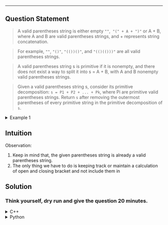 
---
## Question Statement

> A valid parentheses string is either empty ```""```,``` "(" + A + ")"``` or A + B, where A and B are valid parentheses strings, and + represents string concatenation.

> For example, ```""```, ```"()"```, ```"(())()"```, and ```"(()(()))"``` are all valid parentheses strings.

> A valid parentheses string s is primitive if it is nonempty, and there does not exist a way to split it into s = A + B, with A and B nonempty valid parentheses strings.

> Given a valid parentheses string s, consider its primitive decomposition: ```s = P1 + P2 + ... + Pk```, where Pi are primitive valid parentheses strings.
Return ```s``` after removing the outermost parentheses of every primitive string in the primitive decomposition of ```s```.

<details>
<summary>Example 1</summary>

```cpp
Input: s = "(()())(())"
Output: "()()()"
Explanation: 
The input string is "(()())(())", with primitive decomposition "(()())" + "(())".
After removing outer parentheses of each part, this is "()()" + "()" = "()()()".
```

</details>

## Intuition 
Observation:
1. Keep in mind that, the given parentheses string is already a valid parentheses string.
2. The only thing we have to do is keeping track or maintain a calculation of open and closing bracket and not include them in 


## Solution


### Think yourself, dry run and give the question 20 minutes.

<details>
<summary>C++</summary>

```cpp
#include <bits/stdc++.h>
using namespace std;

// Observation: The string is already a valid parenthesis
class Solution
{
public:
    string removeOuterParentheses(string s)
    {

    }
};

int main()
{

    return 0;
}

```
</details>

<details>
  <summary>Python</summary>
  
</details>